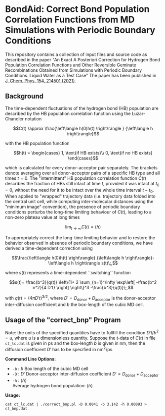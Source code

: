 # BondAid: Correct Bond Population Correlation Functions from MD Simulations with Periodic Boundary Conditions

This repository contains a collection of input files and source code as described in the paper "An Exact A Posteriori Correction for Hydrogen Bond Population Correlation Functions and Other Reversible Geminate Recombinations Obtained from Simulations with Periodic Boundary Conditions. Liquid Water as a Test Case" The paper has been published in [J. Chem. Phys. 154, 214501 (2021)](https://www.doi.org/10.1063/5.0053445).

## Background

The time-dependent fluctuations of the hydrogen bond (HB) population are 
described by the HB population correlation function using
the Luzar-Chandler notation
```math
C(t) \approx  \frac{\left\langle h(0)h(t) \right\rangle }
          {\left\langle h \right\rangle}
```
with the HB population function 
```math
h(t) = 
\begin{cases}
1, \text{if HB exists}\\
0, \text{if no HB exists}
\end{cases}
```
which is calculated for every donor-acceptor pair separately. 
The brackets denote averaging over all donor-acceptor pairs 
of a specific HB  type and all times $t=0$. 
The "intermittent" HB population correlation function $C(t)$ 
describes the fraction of HBs still intact at time $t$, 
provided it was intact at $t_{0}=0$, without the need for it 
to be intact over the whole time interval  $t-t_{0}$. 
When applied to "wrapped" trajectory data (i.e. trajectory data folded into the 
central unit cell, while computing inter-molecular distances using the 
"minimum image" convention),
the presence of periodic boundary conditions perturbs the 
long-time limiting behaviour of $C(t)$, leading to 
a non-zero plateau value at long times
```math
\lim_{t\rightarrow\infty}C(t) = \langle h\rangle
```
To appropriately correct the long-time limiting behavior and to
restore the 
behavior observed 
in absence of periodic boundary conditions, we have derived a time-dependent correction
using
```math
\frac{\left\langle h(0)h(t) \right\rangle}
          {\left\langle h \right\rangle}-\left\langle h \right\rangle s(t)\;,
```
where $s(t)$ represents a time-dependent ``switching'' function
```math
s(t)=
\frac{b^3}{q(t)}
\left\{1+
2 \sum_{n=1}^\infty 
\exp\left[
-\frac{b^2 n^2}{4 D't} 
\right]
\right\}^3 -\frac{b^3}{q(t)}\;,
```
with $q(t)=(4\pi D't)^{3/2}$,
where $D'=D_\text{donor}+D_\text{acceptor}$ is the
donor-acceptor inter-diffusion coefficient and $b$ the box-length of the
cubic MD cell. 

## Usage of the "correct_bnp" Program

Note: the units of the specified quantities have to fullfill the condition
$D't/b^2=u$, where $u$ is a dimensionless quantity. Suppose the $t$-data of $C(t)$ in
file `ct_lc.dat`
is given in ps and the box-length $b$ is given in nm, then the diffusion coefficient $D'$ has to be specified in $\text{nm}^2/\text{ps}$. 


**Command Line Options:**
-   `-b` : $b$ Box length of the cubic MD cell
-   `-D` : $D'$ Donor-acceptor inter-diffusion coefficient $D'=D_\text{donor}+D_\text{acceptor}$
-   `-h` : $\langle h\rangle$   
Average hydrogen bond population: $\langle h\rangle$ 

**Usage:**

`cat ct_lc.dat | ./correct_bnp.pl -D 0.0041 -b 3.142 -h 0.00093 > ct_bnp.dat`

